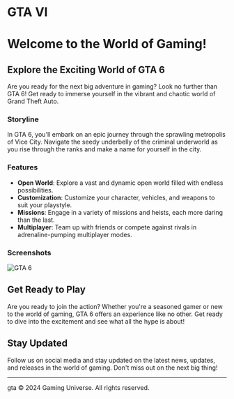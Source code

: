 # GTA VI 
 
# Welcome to the World of Gaming!

## Explore the Exciting World of GTA 6

Are you ready for the next big adventure in gaming? Look no further than GTA 6! Get ready to immerse yourself in the vibrant and chaotic world of Grand Theft Auto.

### Storyline

In GTA 6, you'll embark on an epic journey through the sprawling metropolis of Vice City. Navigate the seedy underbelly of the criminal underworld as you rise through the ranks and make a name for yourself in the city.
 
### Features

- **Open World**: Explore a vast and dynamic open world filled with endless possibilities.
- **Customization**: Customize your character, vehicles, and weapons to suit your playstyle.
- **Missions**: Engage in a variety of missions and heists, each more daring than the last.
- **Multiplayer**: Team up with friends or compete against rivals in adrenaline-pumping multiplayer modes.

### Screenshots

![GTA 6](https://encrypted-tbn0.gstatic.com/images?q=tbn:ANd9GcRyOTYWhkTI02BuHZkE52iu3gdDCMjHLWwABJ4hZ8xtGA&s)

## Get Ready to Play

Are you ready to join the action? Whether you're a seasoned gamer or new to the world of gaming, GTA 6 offers an experience like no other. Get ready to dive into the excitement and see what all the hype is about!

## Stay Updated

Follow us on social media and stay updated on the latest news, updates, and releases in the world of gaming. Don't miss out on the next big thing!

---
 gta 
© 2024 Gaming Universe. All rights reserved. 
